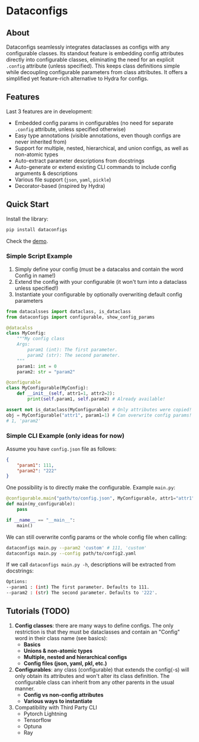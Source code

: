 # Dataconfigs

## About

Dataconfigs seamlessly integrates dataclasses as configs with any configurable classes. Its standout feature is embedding config attributes directly into configurable classes, eliminating the need for an explicit `.config` attribute (unless specified). This keeps class definitions simple while decoupling configurable parameters from class attributes. It offers a simplified yet feature-rich alternative to Hydra for configs.

## Features

Last 3 features are in development:
* Embedded config params in configurables (no need for separate `.config` attribute, unless specified otherwise)
* Easy type annotations (visible annotations, even though configs are never inherited from)
* Support for multiple, nested, hierarchical, and union configs, as well as non-atomic types
* Auto-extract parameter descriptions from docstrings
* Auto-generate or extend existing CLI commands to include config arguments & descriptions
* Various file support (`json`, `yaml`, `pickle`)
* Decorator-based (inspired by Hydra)

## Quick Start

Install the library:

```bash
pip install dataconfigs
```

Check the [demo](https://github.com/mantasu/dataconfigs/blob/main/notebooks/01-demo.ipynb).

### Simple Script Example

1. Simply define your config (must be a datacalss and contain the word Config in name!)
2. Extend the config with your configurable (it won't turn into a dataclass unless specified!)
3. Instantiate your configurable by optionally overwriting default config parameters

```python
from datacalsses import dataclass, is_dataclass
from dataconfigs import configurable, show_config_params

@datacalss
class MyConfig:
    """My config class
    Args:
        param1 (int): The first parameter.
        param2 (str): The second parameter.
    """
    param1: int = 0
    param2: str = "param2"

@configurable
class MyConfigurable(MyConfig):
    def __init__(self, attr1=1, attr2=2):
        print(self.param1, self.param2) # Already available!

assert not is_dataclass(MyConfigurable) # Only attributes were copied!
obj = MyConfigurable("attr1", param1=1) # Can overwrite config params! 
# 1, 'param2'
```

### Simple CLI Example (only ideas for now)

Assume you have `config.json` file as follows:
```json
{
    "param1": 111,
    "param2": "222"
}
```

One possibility is to directly make the configurable. Example `main.py`:
```python
@configurable.main("path/to/config.json", MyConfigurable, attr1="attr1")
def main(my_configurable):
    pass

if __name__ == "__main__":
    main()
```

We can still overwrite config params or the whole config file when calling:
```bash
dataconfigs main.py --param2 'custom' # 111, 'custom'
dataconfigs main.py --config path/to/config2.yaml
```

If we call `dataconfigs main.py -h`, descriptions will be extracted from docstrings:
```bash
Options:
--param1 : (int) The first parameter. Defaults to 111.
--param2 : (str) The second parameter. Defaults to '222'.
```

## Tutorials (TODO)

1. **Config classes**: there are many ways to define configs. The only restriction is that they must be dataclasses and contain an "Config" word in their class name (see basics):
    * **Basics**
    * **Unions & non-atomic types**
    * **Multiple, nested and hierarchical configs**
    * **Config files (json, yaml, pkl, etc.)**
2. **Configurables**: any class (configurable) that extends the config(-s) will only obtain its attributes and won't alter its class definition. The configurable class can inherit from any other parents in the usual manner.
    * **Config vs non-config attributes**
    * **Various ways to instantiate**
3. Compatibility with Third Party CLI
    * Pytorch Lightning
    * Tensorflow
    * Optuna
    * Ray

